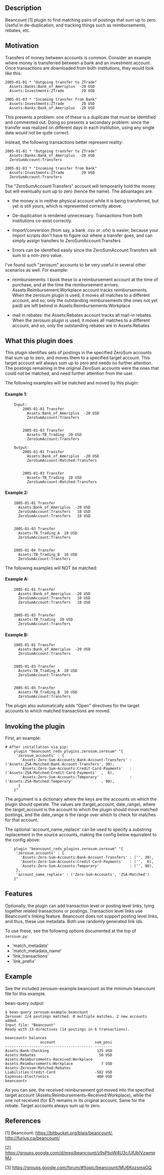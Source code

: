 ## Description
Beancount [1] plugin to find matching pairs of postings that sum up to zero. Useful in
de-duplication, and tracking things such as reimbursements, rebates, etc.

## Motivation
Transfers of money between accounts is common. Consider an example where money is
transferred between a bank and an investment account. Once transactions are downloaded
from both institutions, they would look like this:

```
2005-01-01 * "Outgoing transfer to ZTrade"
  Assets:Banks:Bank_of_Ameriplus  -20 USD
  Assets:Investments:ZTrade        20 USD

2005-01-03 * "Incoming transfer from Bank"
  Assets:Investments:ZTrade        20 USD
  Assets:Banks:Bank_of_Ameriplus  -20 USD
```


This presents a problem: one of these is a duplicate that must be identified and
commented out. Doing so presents a secondary problem: since the transfer was realized on
different days in each institution, using any single date would not be quite correct.

Instead, the following transactions better represent reality:

```
2005-01-01 * "Outgoing transfer to ZTrade"
  Assets:Banks:Bank_of_Ameriplus  -20 USD
  ZeroSumAccount:Transfers

2005-01-03 * "Incoming transfer from Bank"
  Assets:Investments:ZTrade        20 USD
  ZeroSumAccount:Transfers
```


The "ZeroSumAccount:Transfers" account will temporarily hold the money but will
eventually sum up to zero (hence the name). The advantages are:

- the money is in neither physical account while it is being transferred, but yet is
still yours, which is represented correctly above.

- De-duplication is rendered unnecessary. Transactions from both institutions co-exist
correctly.
    
- Import/conversion (from say, a bank .csv or .ofx) is easier, because your import
scripts don't have to figure out where a transfer goes, and can simply assign transfers
to  ZeroSumAccount:Transfers

- Errors can be identified easily since the ZeroSumAccount:Transfers will sum to a
non-zero value.

I've found such "zerosum" accounts to be very useful in several other scenarios as well.
For example:

- reimbursements: I book these to a reimbursement account at the time of purchase, and
  at the time the reimbursement arrives. Assets:Reimbursement:Workplace account tracks
  reimbursements. When the zerosum plugin is used, it moves all matches to a different
  account, and so, only the outstanding reimbursements (the ones not yet paid) are left
  behind in Assets:Reimbursements:Workplace

- mail in rebates: the Assets:Rebates account tracks all mail-in rebates. When the
  zerosum plugin is used, it moves all matches to a different account, and so, only the
  outstanding rebates are in Assets:Rebates

## What this plugin does
This plugin identifies sets of postings in the specified ZeroSum accounts that sum up to
zero, and moves them to a specified target account. This target account will always sum
up to zero and needs no further attention. The postings remaining in the original
ZeroSum accounts were the ones that could not be matched, and need further attention
from the user.

The following examples will be matched and moved by this plugin:

#### Example 1:
```
    Input:
        2005-01-01 Transfer
          Assets:Bank_of_Ameriplus  -20 USD
          ZeroSumAccount:Transfers


        2005-01-03 Transfer
          Assets:TB_Trading  20 USD
          ZeroSumAccount:Transfers

    Output:
        2005-01-01 Transfer
          Assets:Bank_of_Ameriplus  -20 USD
          ZeroSumAccount-Matched:Transfers


        2005-01-03 Transfer
          Assets:TB_Trading  20 USD
          ZeroSumAccount-Matched:Transfers
```


#### Example 2:
````    
    2005-01-01 Transfer
      Assets:Bank_of_Ameriplus  -20 USD
      ZeroSumAccount:Transfers   10 USD
      ZeroSumAccount:Transfers   10 USD


    2005-01-03 Transfer
      Assets:TB_Trading_A  10 USD
      ZeroSumAccount:Transfers


    2005-01-04 Transfer
      Assets:TB_Trading_B  10 USD
      ZeroSumAccount:Transfers
````    


The following examples will NOT be matched:

#### Example A:
````    
    2005-01-01 Transfer
      Assets:Bank_of_Ameriplus  -20 USD
      ZeroSumAccount:Transfers   10 USD
      ZeroSumAccount:Transfers   10 USD


    2005-01-03 Transfer
      Assets:TB_Trading  20 USD
      ZeroSumAccount:Transfers
````    


#### Example B:
````    
    2005-01-01 Transfer
      Assets:Bank_of_Ameriplus  -20 USD
      ZeroSumAccount:Transfers


    2005-01-03 Transfer
      Assets:TB_Trading_A  10 USD
      ZeroSumAccount:Transfers


    2005-01-03 Transfer
      Assets:TB_Trading_B  10 USD
      ZeroSumAccount:Transfers
````    


The plugin also automatically adds "Open" directives for the target accounts to which
matched transactions are moved.

## Invoking the plugin
First, an example:

```
# After installation via pip:
    plugin "beancount_reds_plugins.zerosum.zerosum" "{
     'zerosum_accounts' : {
       'Assets:Zero-Sum-Accounts:Bank-Account-Transfers' : ('Assets:ZSA-Matched:Bank-Account-Transfers', 30),
       'Assets:Zero-Sum-Accounts:Credit-Card-Payments'   : ('Assets:ZSA-Matched:Credit-Card-Payments'  ,  6),
       'Assets:Zero-Sum-Accounts:Temporary'              : ('Assets:ZSA-Matched:Temporary'             , 90),
      }
    }"
```

The argument is a dictionary where the keys are the accounts on which the plugin should
operate. The values are (target_account, date_range), where the target_account is the
account to which the plugin should move matched postings, and the date_range is the
range over which to check for matches for that account.

The optional 'account_name_replace' can be used to specify a substring replacement in
the source accounts, making the config below equivalent to the config above:

```
    plugin "beancount_reds_plugins.zerosum.zerosum" "{
     'zerosum_accounts' : {
       'Assets:Zero-Sum-Accounts:Bank-Account-Transfers' : ('', 30),
       'Assets:Zero-Sum-Accounts:Credit-Card-Payments'   : ('',  6),
       'Assets:Zero-Sum-Accounts:Temporary'              : ('', 90),
     },
     'account_name_replace' : ('Zero-Sum-Accounts', 'ZSA-Matched')
    }"
```

## Features

Optionally, the plugin can add transaction level or posting level links, tying together
related transactions or postings. Transaction level links use Beancount's linking
feature. Beancount does not support posting level links, and thus, these use metadata.
Both use randomly generated link ids.

To use these, see the following options documented at the top of `zerosum.py`:
- 'match_metadata'
- 'match_metadata_name'
- 'link_transactions'
- 'link_prefix'

## Example
See the included zerosum-example.beancount as the minimum beancount file for this example.

bean-query output:

```
$ bean-query zerosum-example.beancount
Zerosum: 2/4 postings matched. 0 multiple matches. 2 new accounts added.
Input file: "Beancount"
Ready with 13 directives (14 postings in 6 transactions).

beancount> balances
                account                  sum_posi
---------------------------------------- --------
Assets:Bank:Checking                      125 USD
Assets:Rebates                             50 USD
Assets:Reimbursements-Received:Workplace
Assets:Reimbursements:Workplace             7 USD
Assets:Zerosum-Matched:Rebates
Liabilities:Credit-Card                  -582 USD
Expenses:Electronics                      400 USD
beancount>
```


As you can see, the received reimbursement got moved into the specified target
account (Assets:Reimbursements-Received:Workplace), while the one not received
(for $7) remains in its original account. Same for the rebate. Target accounts
always sum up to zero.


## References

[1] Beancount: https://bitbucket.org/blais/beancount/, http://furius.ca/beancount/

[2] https://groups.google.com/d/msg/beancount/z9sPboW4U3c/UfJbIVzwmpMJ

[3] https://groups.google.com/forum/#!topic/beancount/MU6KozsmqGQ

